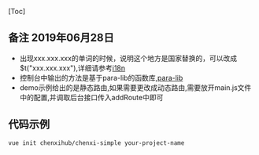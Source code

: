 [Toc]
## 备注 2019年06月28日
- 出现xxx.xxx.xxx的单词的时候，说明这个地方是国家替换的，可以改成$t("xxx.xxx.xxx"),详细请参考[i18n](http://kazupon.github.io/vue-i18n/)
- 控制台中输出的方法是基于para-lib的函数库,[para-lib](https://www.npmjs.com/package/para-lib)
- demo示例给出的是静态路由,如果需要更改成动态路由,需要放开main.js文件中的配置,并调取后台接口传入addRoute中即可
## 代码示例
```
vue init chenxihub/chenxi-simple your-project-name
```
